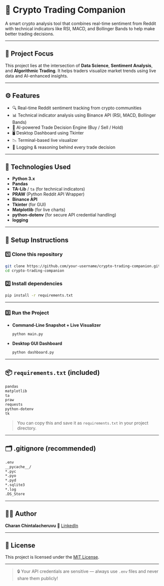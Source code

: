 # 🧠 Crypto Trading Companion

A smart crypto analysis tool that combines real-time sentiment from Reddit with technical indicators like RSI, MACD, and Bollinger Bands to help make better trading decisions.

---

## 📌 Project Focus

This project lies at the intersection of **Data Science**, **Sentiment Analysis**, and **Algorithmic Trading**. It helps traders visualize market trends using live data and AI-enhanced insights.

---

## ⚙️ Features

- 🔍 Real-time Reddit sentiment tracking from crypto communities
- 📊 Technical indicator analysis using Binance API (RSI, MACD, Bollinger Bands)
- 🚦 AI-powered Trade Decision Engine (Buy / Sell / Hold)
- 🖥️ Desktop Dashboard using Tkinter
- 📉 Terminal-based live visualizer
- 🧾 Logging & reasoning behind every trade decision

---

## 🧪 Technologies Used

- **Python 3.x**
- **Pandas**
- **TA-Lib** / `ta` (for technical indicators)
- **PRAW** (Python Reddit API Wrapper)
- **Binance API**
- **Tkinter** (for GUI)
- **Matplotlib** (for live charts)
- **python-dotenv** (for secure API credential handling)
- **logging**

---

## 🚀 Setup Instructions

### 1️⃣ Clone this repository

```bash
git clone https://github.com/your-username/crypto-trading-companion.git
cd crypto-trading-companion
````

### 2️⃣ Install dependencies

```bash
pip install -r requirements.txt
```

---

### 3️⃣ Run the Project

* **Command-Line Snapshot + Live Visualizer**

  ```bash
  python main.py
  ```

* **Desktop GUI Dashboard**

  ```bash
  python dashboard.py
  ```

---

## 📦 `requirements.txt` (included)

```txt
pandas
matplotlib
ta
praw
requests
python-dotenv
tk
```

> You can copy this and save it as `requirements.txt` in your project directory.

---

## 🗂️ .gitignore (recommended)

```txt
.env
__pycache__/
*.pyc
*.pyo
*.pyd
*.sqlite3
*.log
.DS_Store
```
---

## 👨‍💻 Author

**Charan Chintalacheruvu**
🔗 [LinkedIn](https://www.linkedin.com/in/charan-chintalachervu)

---

## 📄 License

This project is licensed under the [MIT License](https://opensource.org/licenses/MIT).

---

> 🔒 Your API credentials are sensitive — always use `.env` files and never share them publicly!
